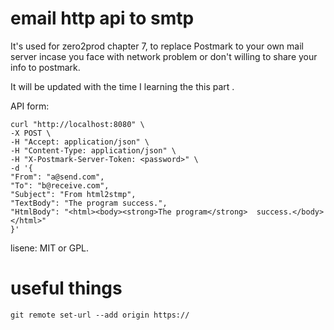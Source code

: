 # email http api to smtp
It's used for zero2prod chapter 7, to replace Postmark to your own mail server incase you face with network problem or don't  willing to share your info to postmark. 

It will be updated with the time I learning the this part .



API form:
```
curl "http://localhost:8080" \
-X POST \
-H "Accept: application/json" \
-H "Content-Type: application/json" \
-H "X-Postmark-Server-Token: <password>" \
-d '{
"From": "a@send.com",
"To": "b@receive.com",
"Subject": "From html2stmp",
"TextBody": "The program success.",
"HtmlBody": "<html><body><strong>The program</strong>  success.</body></html>"
}'

```



lisene: MIT or GPL.

# useful things
`git remote set-url --add origin https://`